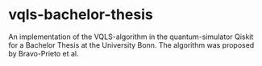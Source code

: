 # vqls-bachelor-thesis
An implementation of the VQLS-algorithm in the quantum-simulator Qiskit for a Bachelor Thesis at the University Bonn. The algorithm was proposed by Bravo-Prieto et al. 
